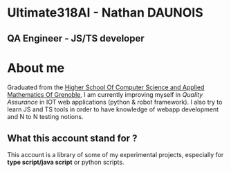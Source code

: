Ultimate318AI - Nathan DAUNOIS
==============================

QA Engineer - JS/TS developer
------------------------------


# About me 

Graduated from the [Higher School Of Computer Science and Applied Mathematics Of Grenoble](https://ensimag.grenoble-inp.fr/en/),
I am currently improving myself in *Quality Assurance* in IOT web applications (python & robot framework). I also try to learn JS and TS tools in order to 
have knowledge of webapp development and N to N testing notions.

## What this account stand for ?

This account is a library of some of my experimental projects, especially for **type script/java script** or python scripts.
